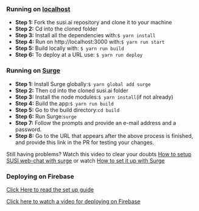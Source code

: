 ### Running on [localhost](./docs/INSTALLATION_LOCAL_ENGLISH.md)

* **Step 1:** Fork the susi.ai repository and clone it to your machine
* **Step 2:** Cd into the cloned folder
* **Step 3:** Install all the dependencies with:```$ yarn install```
* **Step 4:** Run on http://localhost:3000 with:```$ yarn run start```
* **Step 5:** Build locally with: ```$ yarn run build ```
* **Step 6:** To deploy at a URL use: ```$ yarn run deploy ```

### Running on [Surge](./docs/INSTALLATION_SURGE_ENGLISH.md)

* **Step 1:** Install Surge globally:```$ yarn global add surge```
* **Step 2:** Then cd into the cloned susi.ai folder
* **Step 3:** Install the node modules:```$ yarn install```(if not already)
* **Step 4:** Build the app:```$ yarn run build```
* **Step 5:** Go to the build directory:```cd build```
* **Step 6:** Run Surge:```surge```
* **Step 7:** Follow the prompts and provide an e-mail address and a password.
* **Step 8:** Go to the URL that appears after the above process is finished, and provide this link in the PR for testing your changes.

Still having problems? Watch this video to clear your doubts [How to setup SUSI web-chat with surge](https://www.youtube.com/watch?v=vM9cD1pHMDQ&t=240s) or watch [How to set it up with Surge](https://www.youtube.com/watch?v=Gvc0uz13U1M)

### Deploying on Firebase
[Click Here to read the set up guide](https://github.com/fossasia/susi.ai/blob/master/docs/FIREBASE_DEPLOY.md)

[Click here to watch a video for deploying on Firebase](https://youtu.be/7iVKBwR40N8)
